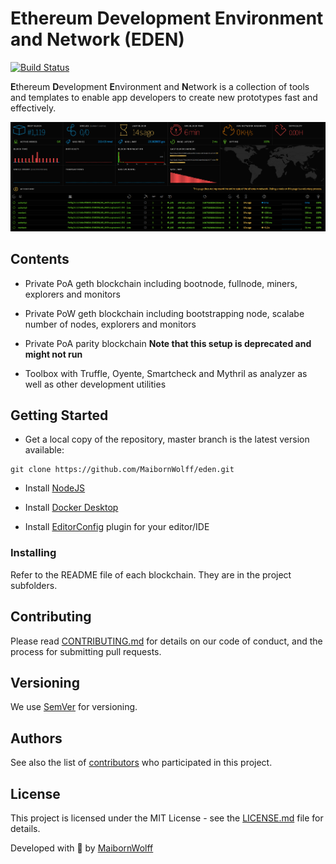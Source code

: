 # Ethereum Development Environment and Network (EDEN)

[![Build Status](https://travis-ci.com/MaibornWolff/eden.svg?branch=master)](https://travis-ci.com/MaibornWolff/eden)

**E**thereum **D**evelopment **E**nvironment and **N**etwork is a collection of tools and templates to enable app developers to create new prototypes fast and effectively.

![Screenshot of the EDEN dashboard](/docs/images/dashboard.png)

## Contents

- Private PoA geth blockchain including bootnode, fullnode, miners, explorers and monitors

- Private PoW geth blockchain including bootstrapping node, scalabe number of nodes, explorers and monitors

- Private PoA parity blockchain **Note that this setup is deprecated and might not run**

- Toolbox with Truffle, Oyente, Smartcheck and Mythril as analyzer as well as other development utilities

## Getting Started

- Get a local copy of the repository, master branch is the latest version available:

```
git clone https://github.com/MaibornWolff/eden.git
```

- Install [NodeJS](https://nodejs.org)

- Install [Docker Desktop](https://www.docker.com/products/docker-desktop)

- Install [EditorConfig](https://editorconfig.org/#download) plugin for your editor/IDE

### Installing

Refer to the README file of each blockchain. They are in the project subfolders.

## Contributing

Please read [CONTRIBUTING.md](CONTRIBUTING.md) for details on our code of conduct, and the process for submitting pull requests.

## Versioning

We use [SemVer](http://semver.org) for versioning.

## Authors

See also the list of [contributors](https://github.com/MaibornWolff/eden/contributors) who participated in this project.

## License

This project is licensed under the MIT License - see the [LICENSE.md](LICENSE.md) file for details.

Developed with :green_heart: by [MaibornWolff](https://www.maibornwolff.de)

